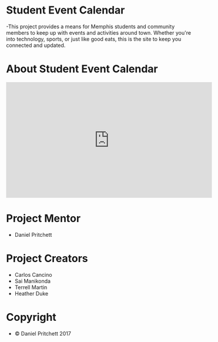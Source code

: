 # Student Event Calendar

-This project provides a means for Memphis students and community members to keep up with events and activities around town. Whether you're into technology, sports, or just like good eats, this is the site to keep you connected and updated.

# About Student Event Calendar
<iframe width="560" height="315" src="https://www.youtube.com/embed/II_Ow32dKv4" frameborder="0" allowfullscreen></iframe>

# Project Mentor
- Daniel Pritchett

# Project Creators
- Carlos Cancino
- Sai Manikonda
- Terrell Martin
- Heather Duke

# Copyright
- © Daniel Pritchett 2017
